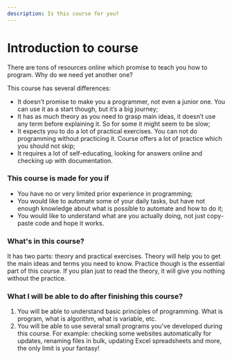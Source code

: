 ```yaml
---
description: Is this course for you?
---
```


# Introduction to course

There are tons of resources online which promise to teach you how to program. Why do we need yet another one?

This course has several differences:

* It doesn’t promise to make you a programmer, not even a junior one. You can use it as a start though, but it’s a big journey;
* It has as much theory as you need to grasp main ideas, it doesn’t use any term before explaining it. So for some it might seem to be slow;
* It expects you to do a lot of practical exercises. You can not do programming without practicing it. Course offers a lot of practice which you should not skip;
* It requires a lot of self-educating, looking for answers online and checking up with documentation.

### This course is made for you if

* You have no or very limited prior experience in programming;
* You would like to automate some of your daily tasks, but have not enough knowledge about what is possible to automate and how to do it;
* You would like to understand what are you actually doing, not just copy-paste code and hope it works.

### What's in this course?

It has two parts: theory and practical exercises. Theory will help you to get the main ideas and terms you need to know. Practice though is the essential part of this course. If you plan just to read the theory, it will give you nothing without the practice.

### What I will be able to do after finishing this course?

1. You will be able to understand basic principles of programming. What is program, what is algorithm, what is variable, etc.
2. You will be able to use several small programs you've developed during this course. For example: checking some websites automatically for updates, renaming files in bulk, updating Excel spreadsheets and more, the only limit is your fantasy!







 



